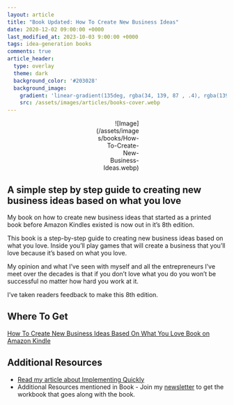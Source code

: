```yaml
---
layout: article
title: "Book Updated: How To Create New Business Ideas"
date: 2020-12-02 09:00:00 +0000
last_modified_at: 2023-10-03 9:00:00 +0000
tags: idea-generation books
comments: true
article_header:
  type: overlay
  theme: dark
  background_color: '#203028'
  background_image:
    gradient: 'linear-gradient(135deg, rgba(34, 139, 87 , .4), rgba(139, 34, 139, .4))'
    src: /assets/images/articles/books-cover.webp
---
```

<div style="width:20%; margin:0 auto;" align="right" markdown="1">
![Image](/assets/images/books/How-To-Create-New-Business-Ideas.webp)
</div>

## A simple step by step guide to creating new business ideas based on what you love

My book on how to create new business ideas that started as a printed book before Amazon Kindles existed is now out in it’s 8th edition.

This book is a step-by-step guide to creating new business ideas based on what you love. Inside you’ll play games that will create a business that you’ll love because it’s based on what you love.
<!--more-->
My opinion and what I’ve seen with myself and all the entrepreneurs I’ve meet over the decades is that if you don’t love what you do you won’t be successful no matter how hard you work at it.

I’ve taken readers feedback to make this 8th edition.

## Where To Get

[How To Create New Business Ideas Based On What You Love Book on Amazon Kindle](https://amzn.to/3oZlRrW)

## Additional Resources
- [Read my article about Implementing Quickly](https://christophersherrod.com/implement-quickly)
- Additional Resources mentioned in Book - Join my [newsletter](https://christophersherrod.com/newsletter/) to get the workbook that goes along with the book.